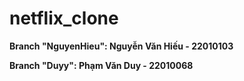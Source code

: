 # netflix_clone

**Branch "NguyenHieu": Nguyễn Văn Hiếu - 22010103**

**Branch "Duyy": Phạm Văn Duy - 22010068**
